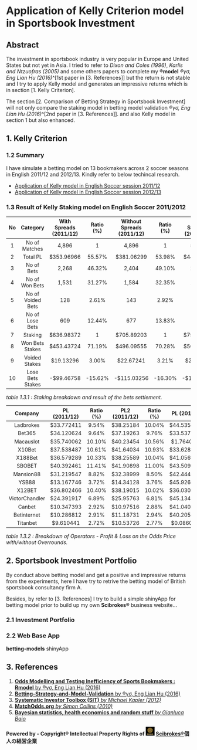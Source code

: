 # Application of Kelly Criterion model in Sportsbook Investment

## Abstract

  The investment in sportsbook industry is very popular in Europe and United States but not yet in Asia. I tried to refer to *Dixon and Coles (1996)*, *Karlis and Ntzuofras (2005)* and some others papers to complete my **®model** *®γσ, Eng Lian Hu (2016)*^[1st paper in [3. References]] but the return is not stable and I try to apply Kelly model and generates an impressive returns which is in section [1. Kelly Criterion].
  
  The section [2. Comparison of Betting Strategy in Sportsbook Investment] will not only compare the staking model in betting model validation *®γσ, Eng Lian Hu (2016)*^[2nd paper in [3. References]]. and also Kelly model in section 1 but also enhanced.

## 1. Kelly Criterion

### 1.2 Summary

  I have simulate a betting model on 13 bookmakers across 2 soccer seasons in English 2011/12 and 2012/13. Kindly refer to below techincal research.

  - [Application of Kelly model in English Soccer session 2011/12](http://rpubs.com/englianhu/kelly_eng1112)
  - [Application of Kelly model in English Soccer session 2012/13](http://rpubs.com/englianhu/kelly_eng1213)

### 1.3 Result of Kelly Staking model on English Soccer 2011/2012

| No |          Category |  With Spreads (2011/12) | Ratio (%) |  Without Spreads (2011/12) | Ratio (%) |  With Spreads (2012/13) | Ratio (%) |  Without Spreads (2012/13) | Ratio (%) |
|:--:|:-----------------:|:-----------------------:|:---------:|:--------------------------:|:---------:|:-----------------------:|:---------:|:--------------------------:|:---------:|
| 1  |     No of Matches |                   4,896 |         1 |                      4,896 |         1 |                   5,514 |         1 |                      5,514 |         1 |
| 2  |          Total PL |             \$353.96966 |    55.57% |                \$381.06299 |    53.98% |              \$448.8993 |    59.35% |                \$488.91841 |    58.60% |
| 3  |        No of Bets |                   2,268 |    46.32% |                      2,404 |    49.10% |                   2,570 |    46.61% |                      2,697 |    48.91% |
| 4  |    No of Won Bets |                   1,531 |    31.27% |                      1,584 |    32.35% |                   1,765 |    32.01% |                      1,824 |    33.08% |
| 5  | No of Voided Bets |                     128 |     2.61% |                        143 |     2.92% |                     192 |     3.48% |                        196 |     3.55% |
| 6  |   No of Lose Bets |                     609 |    12.44% |                        677 |    13.83% |                     613 |    11.12% |                        677 |    12.28% |
| 7  |           Staking |             \$636.98372 |         1 |                \$705.89203 |         1 |              \$756.2979 |         1 |                \$834.32032 |         1 |
| 8  |   Won Bets Stakes |             \$453.43724 |    71.19% |                \$496.09555 |    70.28% |              \$563.6685 |    74.53% |                \$614.24795 |    73.62% |
| 9  |     Voided Stakes |              \$19.13296 |     3.00% |                 \$22.67241 |     3.21% |               \$27.1151 |     3.59% |                 \$32.12999 |     3.85% |
| 10 |  Lose Bets Stakes |             -\$99.46758 |   -15.62% |               -\$115.03256 |   -16.30% |             -\$114.7691 |   -15.18% |               -\$125.32954 |   -15.02% |

*table 1.3.1 : Staking breakdown and result of the bets settlement.*

|        Company |   PL (2011/12) | Ratio (%) | PL2 (2011/12) | Ratio (%) |   PL (2012/13) | Ratio (%) | PL2 (2012/13) | Ratio (%) |
|:--------------:|:--------------:|:---------:|:-------------:|:---------:|:--------------:|:---------:|:-------------:|:---------:|
|      Ladbrokes |    \$33.772411 |     9.54% |    \$38.25184 |    10.04% |  \$44.53507895 |     9.92% |  \$46.7763362 |     9.57% |
|         Bet365 |    \$34.120624 |     9.64% |    \$37.19263 |     9.76% |  \$33.53743752 |     7.47% |  \$40.6766948 |     8.32% |
|      Macauslot |    \$35.740062 |    10.10% |    \$40.23454 |    10.56% |   \$1.76408658 |     0.39% |   \$1.9329171 |     0.40% |
|         X10Bet |    \$37.538487 |    10.61% |    \$41.64034 |    10.93% |  \$33.62892077 |     7.49% |  \$40.6921976 |     8.32% |
|        X188Bet |    \$36.579289 |    10.33% |    \$38.25589 |    10.04% |  \$41.05668234 |     9.15% |  \$46.1156378 |     9.43% |
|         SBOBET |    \$40.392461 |    11.41% |    \$41.90898 |    11.00% |  \$43.50915478 |     9.69% |  \$47.8308212 |     9.78% |
|      Mansion88 |    \$31.219547 |     8.82% |    \$32.38999 |     8.50% |  \$42.44403404 |     9.46% |  \$43.9521665 |     8.99% |
|          YSB88 |    \$13.167746 |     3.72% |    \$14.34128 |     3.76% |  \$45.92688667 |    10.23% |  \$46.8393963 |     9.58% |
|         X12BET |    \$36.802466 |    10.40% |    \$38.19015 |    10.02% |  \$36.03065656 |     8.03% |  \$36.2449956 |     7.41% |
| VictorChandler |    \$24.391917 |     6.89% |    \$25.95763 |     6.81% |  \$45.13420638 |    10.05% |  \$46.2154620 |     9.45% |
|         Canbet |    \$10.347393 |     2.92% |    \$10.97516 |     2.88% |  \$41.04019224 |     9.14% |  \$46.9617659 |     9.61% |
|    Betinternet |    \$10.286812 |     2.91% |    \$11.18731 |     2.94% |  \$40.20594752 |     8.96% |  \$44.5435274 |     9.11% |
|       Titanbet |     \$9.610441 |     2.72% |    \$10.53726 |     2.77% |   \$0.08604952 |     0.02% |   \$0.1364944 |     0.03% |

*table 1.3.2 : Breakdown of Operators - Profit & Loss on the Odds Price with/without Overrounds.*

## 2. Sportsbook Investment Portfolio

  By conduct above betting model and get a positive and impressive returns from the experiments, here I have try to retrive the betting model of British sportsbook consultancy firm A.
  
  Besides, by refer to [3. References] I try to build a simple shinyApp for betting model prior to build up my own **Scibrokes®** business website...

### 2.1 Investment Portfolio


### 2.2 Web Base App

**betting-models** shinyApp



## 3. References

1. [**Odds Modelling and Testing Inefficiency of Sports Bookmakers : Rmodel** by ®γσ, Eng Lian Hu (2016)](https://github.com/scibrokes/odds-modelling-and-testing-inefficiency-of-sports-bookmakers/blob/master/Odds%20Modelling%20and%20Testing%20Inefficiency%20of%20Sports-Bookmakers.pdf)
2. [**Betting-Strategy-and-Model-Validation** by ®γσ, Eng Lian Hu (2016)](https://github.com/scibrokes/betting-strategy-and-model-validation)
3. [**Systematic Investor Toolbox (SIT)** *by Michael Kapler (2012)*](https://github.com/englianhu/SIT)
4. [**MatchOdds.org** *by Simon Collins (2010)*](http://www.matchodds.org/ords/f?p=101:1::::::)
5. [**Bayesian statistics, health economics and random stuff** *by Gianluca Baio*](https://gianlubaio.blogspot.my/2016/10/shiny-happy-people-in-land-of-czar.html)

**Powered by - Copyright® Intellectual Property Rights of <img src='figure/oda-army.jpg' width='24'> [Scibrokes®](http://www.scibrokes.com)個人の経営企業**